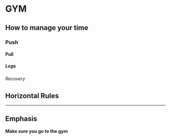 # GYM
## How to manage your time 
### Push 
#### Pull 
##### Legs 
###### Recovery 


## Horizontal Rules 

---


## Emphasis 

**Make sure you go to the gym**
